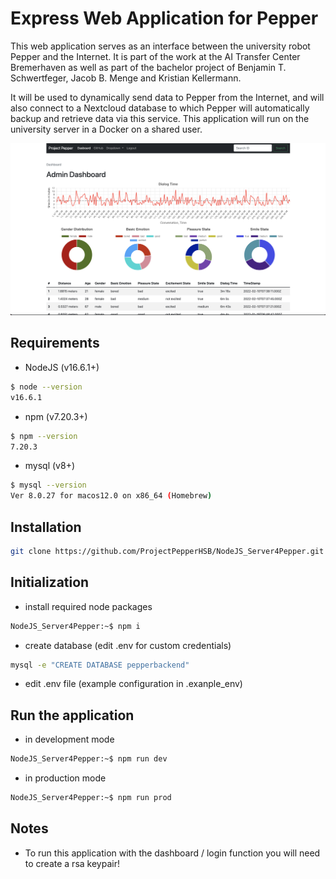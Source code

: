 # Express Web Application for Pepper

This web application serves as an interface between the university robot Pepper and the Internet. It is part of the work at the AI Transfer Center Bremerhaven as well as part of the bachelor project of Benjamin T. Schwertfeger, Jacob B. Menge and Kristian Kellermann.

It will be used to dynamically send data to Pepper from the Internet, and will also connect to a Nextcloud database to which Pepper will automatically backup and retrieve data via this service. This application will run on the university server in a Docker on a shared user.

![Dashboard Image](static/images/dashboard.png?raw=true "Dashboard")

## Requirements

- NodeJS (v16.6.1+)

```bash
$ node --version
v16.6.1
```

- npm (v7.20.3+)

```bash
$ npm --version
7.20.3
```

- mysql (v8+)

```bash
$ mysql --version
Ver 8.0.27 for macos12.0 on x86_64 (Homebrew)
```

## Installation

```bash
git clone https://github.com/ProjectPepperHSB/NodeJS_Server4Pepper.git
```

## Initialization

- install required node packages

```bash
NodeJS_Server4Pepper:~$ npm i
```

- create database (edit .env for custom credentials)

```bash
mysql -e "CREATE DATABASE pepperbackend"
```

- edit .env file (example configuration in .exanple_env)

## Run the application

- in development mode

```bash
NodeJS_Server4Pepper:~$ npm run dev
```

- in production mode

```bash
NodeJS_Server4Pepper:~$ npm run prod
```

## Notes

- To run this application with the dashboard / login function you will need to create a rsa keypair!

